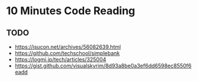 # 10 Minutes Code Reading

## TODO

- https://isucon.net/archives/56082639.html
- https://github.com/techschool/simplebank
- https://logmi.jp/tech/articles/325004
- https://gist.github.com/visualskyrim/8d93a8be0a3ef6dd6598ec8550f6eadd


